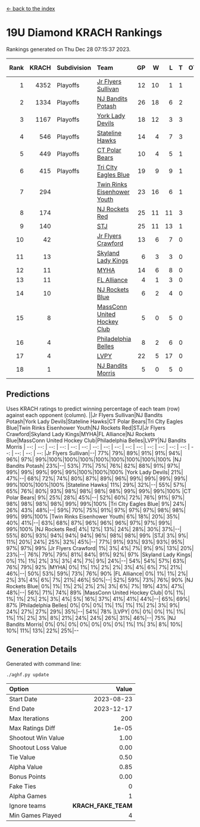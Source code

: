 [<- back to the index](readme.md)
# 19U Diamond KRACH Rankings
Rankings generated on Thu Dec 28 07:15:37 2023.

Rank|KRACH|Subdivision|Team|GP|W|L|T|OTW|OTL|SoS|Exp Wins|Win Diff
---:|---:|:---|:---|---:|---:|---:|---:|---:|---:|---:|---:|---:
1|4352|Playoffs|[Jr Flyers Sullivan](https://gamesheetstats.com/seasons/3663/teams/140859/schedule)|12|10|1|1|1|0|670|11.3|-0.0
2|1334|Playoffs|[NJ Bandits Potash](https://gamesheetstats.com/seasons/3663/teams/140857/schedule)|26|18|6|2|0|0|835|19.8|-0.0
3|1167|Playoffs|[York Lady Devils](https://gamesheetstats.com/seasons/3663/teams/140856/schedule)|18|12|3|3|0|0|623|14.3|-0.0
4|546|Playoffs|[Stateline Hawks](https://gamesheetstats.com/seasons/3663/teams/141851/schedule)|14|4|7|3|0|1|1498|6.3|-0.0
5|449|Playoffs|[CT Polar Bears](https://gamesheetstats.com/seasons/3663/teams/140853/schedule)|10|4|5|1|0|0|1279|5.3|-0.0
6|415|Playoffs|[Tri CIty Eagles Blue](https://gamesheetstats.com/seasons/3663/teams/140852/schedule)|19|9|9|1|1|0|907|10.3|-0.0
7|294||[Twin Rinks Eisenhower Youth](https://gamesheetstats.com/seasons/3663/teams/140861/schedule)|23|16|6|1|0|0|255|17.3|-0.0
8|174||[NJ Rockets Red](https://gamesheetstats.com/seasons/3663/teams/140855/schedule)|25|11|11|3|1|1|548|13.3|-0.0
9|140||[STJ](https://gamesheetstats.com/seasons/3663/teams/140858/schedule)|25|11|13|1|0|0|449|12.3|-0.0
10|42||[Jr Flyers Crawford](https://gamesheetstats.com/seasons/3663/teams/140862/schedule)|13|6|7|0|0|1|101|6.9|0.0
11|13||[Skyland Lady Kings](https://gamesheetstats.com/seasons/3663/teams/140865/schedule)|6|3|3|0|0|0|70|3.9|0.0
12|11||[MYHA](https://gamesheetstats.com/seasons/3663/teams/140863/schedule)|14|6|8|0|0|0|69|6.9|0.0
13|11||[FL Alliance](https://gamesheetstats.com/seasons/3663/teams/156907/schedule)|4|1|3|0|0|0|278|1.9|0.0
14|10||[NJ Rockets Blue](https://gamesheetstats.com/seasons/3663/teams/140867/schedule)|6|2|4|0|0|0|129|2.9|0.0
15|8||[MassConn United Hockey Club](https://gamesheetstats.com/seasons/3663/teams/140854/schedule)|5|0|5|0|0|0|493|0.9|0.0
16|4||[Philadelphia Belles](https://gamesheetstats.com/seasons/3663/teams/140864/schedule)|8|2|6|0|0|0|37|2.9|0.0
17|4||[LVPY](https://gamesheetstats.com/seasons/3663/teams/140860/schedule)|22|5|17|0|0|0|216|5.9|0.0
18|1||[NJ Bandits Morris](https://gamesheetstats.com/seasons/3663/teams/140866/schedule)|5|0|5|0|0|0|107|0.9|0.0

## Predictions
Uses KRACH ratings to predict winning percentage of each team (row) against each opponent (column).
||Jr Flyers Sullivan|NJ Bandits Potash|York Lady Devils|Stateline Hawks|CT Polar Bears|Tri CIty Eagles Blue|Twin Rinks Eisenhower Youth|NJ Rockets Red|STJ|Jr Flyers Crawford|Skyland Lady Kings|MYHA|FL Alliance|NJ Rockets Blue|MassConn United Hockey Club|Philadelphia Belles|LVPY|NJ Bandits Morris
| --: | --: | --: | --: | --: | --: | --: | --: | --: | --: | --: | --: | --: | --: | --: | --: | --: | --: | --: 
|Jr Flyers Sullivan|--| 77%| 79%| 89%| 91%| 91%| 94%| 96%| 97%| 99%|100%|100%|100%|100%|100%|100%|100%|100%
|NJ Bandits Potash| 23%|--| 53%| 71%| 75%| 76%| 82%| 88%| 91%| 97%| 99%| 99%| 99%| 99%| 99%|100%|100%|100%
|York Lady Devils| 21%| 47%|--| 68%| 72%| 74%| 80%| 87%| 89%| 96%| 99%| 99%| 99%| 99%| 99%|100%|100%|100%
|Stateline Hawks| 11%| 29%| 32%|--| 55%| 57%| 65%| 76%| 80%| 93%| 98%| 98%| 98%| 98%| 99%| 99%| 99%|100%
|CT Polar Bears|  9%| 25%| 28%| 45%|--| 52%| 60%| 72%| 76%| 91%| 97%| 98%| 98%| 98%| 98%| 99%| 99%|100%
|Tri CIty Eagles Blue|  9%| 24%| 26%| 43%| 48%|--| 59%| 70%| 75%| 91%| 97%| 97%| 97%| 98%| 98%| 99%| 99%|100%
|Twin Rinks Eisenhower Youth|  6%| 18%| 20%| 35%| 40%| 41%|--| 63%| 68%| 87%| 96%| 96%| 96%| 97%| 97%| 99%| 99%|100%
|NJ Rockets Red|  4%| 12%| 13%| 24%| 28%| 30%| 37%|--| 55%| 80%| 93%| 94%| 94%| 94%| 96%| 98%| 98%| 99%
|STJ|  3%|  9%| 11%| 20%| 24%| 25%| 32%| 45%|--| 77%| 91%| 93%| 93%| 93%| 95%| 97%| 97%| 99%
|Jr Flyers Crawford|  1%|  3%|  4%|  7%|  9%|  9%| 13%| 20%| 23%|--| 76%| 79%| 79%| 81%| 84%| 91%| 92%| 97%
|Skyland Lady Kings|  0%|  1%|  1%|  2%|  3%|  3%|  4%|  7%|  9%| 24%|--| 54%| 54%| 57%| 63%| 76%| 79%| 92%
|MYHA|  0%|  1%|  1%|  2%|  2%|  3%|  4%|  6%|  7%| 21%| 46%|--| 50%| 53%| 59%| 73%| 76%| 90%
|FL Alliance|  0%|  1%|  1%|  2%|  2%|  3%|  4%|  6%|  7%| 21%| 46%| 50%|--| 52%| 59%| 73%| 76%| 90%
|NJ Rockets Blue|  0%|  1%|  1%|  2%|  2%|  2%|  3%|  6%|  7%| 19%| 43%| 47%| 48%|--| 56%| 71%| 74%| 89%
|MassConn United Hockey Club|  0%|  1%|  1%|  1%|  2%|  2%|  3%|  4%|  5%| 16%| 37%| 41%| 41%| 44%|--| 65%| 69%| 87%
|Philadelphia Belles|  0%|  0%|  0%|  1%|  1%|  1%|  1%|  2%|  3%|  9%| 24%| 27%| 27%| 29%| 35%|--| 54%| 78%
|LVPY|  0%|  0%|  0%|  1%|  1%|  1%|  1%|  2%|  3%|  8%| 21%| 24%| 24%| 26%| 31%| 46%|--| 75%
|NJ Bandits Morris|  0%|  0%|  0%|  0%|  0%|  0%|  0%|  1%|  1%|  3%|  8%| 10%| 10%| 11%| 13%| 22%| 25%|--

## Generation Details

Generated with command line:
```
./aghf.py update
```

| Option | Value |
| :----- | ----: |
| Start Date | 2023-08-23 |
| End Date | 2023-12-17 |
| Max Iterations | 200 |
| Max Ratings Diff | 1e-05 |
| Shootout Win Value | 1.00 |
| Shootout Loss Value | 0.00 |
| Tie Value | 0.50 |
| Alpha Value | 0.85 |
| Bonus Points | 0.00 |
| Fake Ties | 0 |
| Alpha Games | 1 |
| Ignore teams | __KRACH_FAKE_TEAM__ |
| Min Games Played | 4 |

